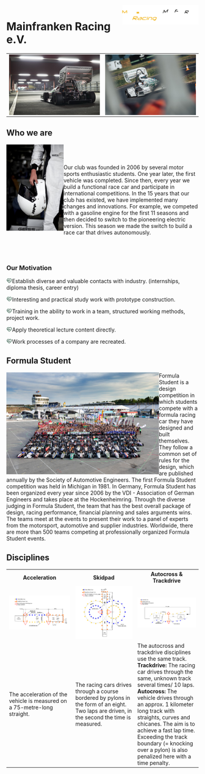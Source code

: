 <img src="MFR_Logo-negativ.png" align="right" width="200"/>

# Mainfranken Racing e.V.  
<table border="0"><tr>
    <td> <img src="MF13.jpg" align="left" width="400"/> </td>
    <td> <img src="MF13_2.jpg" align="right" width="400"/> </td>
 </tr></table>
    


## Who we are
<img src="helm.jpg" align="left" width="150"/><br/><br/><br/>
Our club was founded in 2006 by several motor sports enthusiastic students. One year later, the first vehicle was completed. Since then, every year we build a functional race car and participate in international competitions. 
In the 15 years that our club has existed, we have implemented many changes and innovations. For example, we competed with a gasoline engine for the first 11 seasons and then decided to switch to the pioneering electric version. 
This season we made the switch to build a race car that drives autonomously. <br/><br/><br/><br/>

### Our Motivation
<img src="heart-pulse-line.png" align="left" width="15"/> Establish diverse and valuable contacts with industry. (internships, diploma thesis, career entry) 

<img src="heart-pulse-line.png" align="left" width="15"/> Interesting and practical study work with prototype construction.

<img src="heart-pulse-line.png" align="left" width="15"/> Training in the ability to work in a team, structured working methods, project work. 

<img src="heart-pulse-line.png" align="left" width="15"/> Apply theoretical lecture content directly.

<img src="heart-pulse-line.png" align="left" width="15"/> Work processes of a company are recreated. 

## Formula Student
<img src="formula-student.jpg" align="left" width="400"/> 
Formula Student is a design competition in which students compete with a formula racing car they have designed and built themselves. They follow a common set of rules for the design, which are published annually by the Society of Automotive Engineers. The first Formula Student competition was held in Michigan in 1981. In Germany, Formula Student has been organized every year since 2006 by the VDI - Association of German Engineers and takes place at the Hockenheimring. Through the diverse judging in Formula Student, the team that has the best overall package of design, racing performance, financial planning and sales arguments wins. The teams meet at the events to present their work to a panel of experts from the motorsport, automotive and supplier industries. Worldwide, there are more than 500 teams competing at professionally organized Formula Student events. 


## Disciplines

<table border="0" width="270">
    <tr>
        <th> Acceleration </th> 
        <th> Skidpad </th>
        <th> Autocross & Trackdrive </th></tr>
    <tr> 
        <td> <img src="Acceleration.PNG" width="270"/> </td>
        <td> <img src="Skidpad.PNG"  width="270"/> </td>
        <td> <img src="Trackdrive.PNG" width="270"/> </td> 
    </tr>
    <tr> 
        <td width="300"> The acceleration of the vehicle is measured on a 75-metre-long straight. </td>
        <td width="300"> The racing cars drives through a course  </br> bordered by pylons in the form of an eight. Two laps are driven, in the second the time is measured. </td>
        <td width="300"> The autocross and trackdrive disciplines use the same track. </br>  <b>Trackdrive:</b> The racing car drives through the same, unknown track several times/ 10 laps. </br> <b>Autocross:</b> The vehicle drives through an approx. 1 kilometer long track with straights, curves and chicanes. The aim is to achieve a fast lap time. Exceeding the track boundary (= knocking over a pylon) is also penalized here with a time penalty. </td> </tr>
</table>
